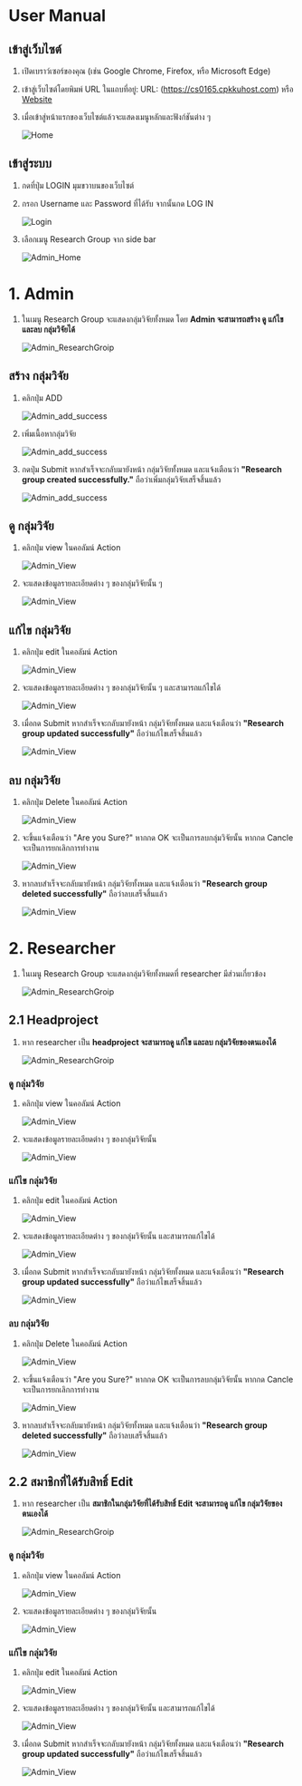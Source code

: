 # User Manual
## เข้าสู่เว็บไซต์

1. เปิดเบราว์เซอร์ของคุณ (เช่น Google Chrome, Firefox, หรือ Microsoft Edge)
2. เข้าสู่เว็บไซต์โดยพิมพ์ URL ในแถบที่อยู่: URL: (https://cs0165.cpkkuhost.com)
   หรือ [Website](https://cs0165.cpkkuhost.com/)
3. เมื่อเข้าสู่หน้าแรกของเว็บไซต์แล้วจะแสดงเมนูหลักและฟังก์ชันต่าง ๆ
   
   ![Home](images/home.png)

## เข้าสู่ระบบ
1. กดที่ปุ่ม LOGIN มุมขวาบนของเว็บไซต์
2. กรอก Username และ Password ที่ได้รับ จากนั้นกด LOG IN

   ![Login](images/login.png)
3. เลือกเมนู Research Group จาก side bar

   ![Admin_Home](images/admin_home.png)

# 1. Admin 
1. ในเมนู Research Group จะแสดงกลุ่มวิจัยทั้งหมด โดย **Admin จะสามารถสร้าง ดู แก้ไข และลบ กลุ่มวิจัยได้**

   ![Admin_ResearchGroip](images/admin_researchgroup.png)

## สร้าง กลุ่มวิจัย
1. คลิกปุ่ม ADD

   ![Admin_add_success](images/admin_researchgroup.png)
2. เพิ่มเนื้อหากลุ่มวิจัย

   ![Admin_add_success](images/admin_add_researchgroup.png)
3. กดปุ่ม Submit หากสำเร็จจะกลับมายังหน้า กลุ่มวิจัยทั้งหมด และแจ้งเตือนว่า **"Research group created successfully."** ถือว่าเพิ่มกลุ่มวิจัยเสร็จสิ้นแล้ว

   ![Admin_add_success](images/admin_add_success.png)

## ดู กลุ่มวิจัย
1. คลิกปุ่ม view ในคอลัมน์ Action

   ![Admin_View](images/admin_view.png)
2. จะแสดงข้อมูลรายละเอียดต่าง ๆ ของกลุ่มวิจัยนั้น ๆ

   ![Admin_View](images/admin_viewdetail.png)

## แก้ไข กลุ่มวิจัย
1. คลิกปุ่ม edit ในคอลัมน์ Action

   ![Admin_View](images/admin_edit.png)
2. จะแสดงข้อมูลรายละเอียดต่าง ๆ ของกลุ่มวิจัยนั้น ๆ และสามารถแก้ไขได้

   ![Admin_View](images/admin_editdetail.png)
3. เมื่อกด Submit หากสำเร็จจะกลับมายังหน้า กลุ่มวิจัยทั้งหมด และแจ้งเตือนว่า **"Research group updated successfully"** ถือว่าแก้ไขเสร็จสิ้นแล้ว

   ![Admin_View](images/admin_update_success.png)
   
## ลบ กลุ่มวิจัย
1. คลิกปุ่ม Delete ในคอลัมน์ Action
   
   ![Admin_View](images/admin_del.png)
2. จะขึ้นแจ้งเตือนว่า "Are you Sure?" หากกด OK จะเป็นการลบกลุ่มวิจัยนั้น หากกด Cancle จะเป็นการยกเลิกการทำงาน

   ![Admin_View](images/alert_del.png)
3. หากลบสำเร็จจะกลับมายังหน้า กลุ่มวิจัยทั้งหมด และแจ้งเตือนว่า **"Research group deleted successfully"** ถือว่าลบเสร็จสิ้นแล้ว

   ![Admin_View](images/del_success.png)

# 2. Researcher
1. ในเมนู Research Group จะแสดงกลุ่มวิจัยทั้งหมดที่ researcher มีส่วนเกี่ยวข้อง
   
   ![Admin_ResearchGroip](images/head_view.png)
   
## 2.1 Headproject
1. หาก researcher เป็น **headproject จะสามารถดู แก้ไข และลบ กลุ่มวิจัยของตนเองได้**
   
   ![Admin_ResearchGroip](images/head_view.png)
   
### ดู กลุ่มวิจัย
1. คลิกปุ่ม view ในคอลัมน์ Action
   
   ![Admin_View](images/head_view.png)
2. จะแสดงข้อมูลรายละเอียดต่าง ๆ ของกลุ่มวิจัยนั้น
   
   ![Admin_View](images/head_detail.png)

### แก้ไข กลุ่มวิจัย
1. คลิกปุ่ม edit ในคอลัมน์ Action
 
   ![Admin_View](images/head_edit.png)
2. จะแสดงข้อมูลรายละเอียดต่าง ๆ ของกลุ่มวิจัยนั้น และสามารถแก้ไขได้
   
   ![Admin_View](images/head_edit_detail.png)
3. เมื่อกด Submit หากสำเร็จจะกลับมายังหน้า กลุ่มวิจัยทั้งหมด และแจ้งเตือนว่า **"Research group updated successfully"** ถือว่าแก้ไขเสร็จสิ้นแล้ว
   
   ![Admin_View](images/admin_update_success.png)


### ลบ กลุ่มวิจัย
1. คลิกปุ่ม Delete ในคอลัมน์ Action

   ![Admin_View](images/head_del.png)
2. จะขึ้นแจ้งเตือนว่า "Are you Sure?" หากกด OK จะเป็นการลบกลุ่มวิจัยนั้น หากกด Cancle จะเป็นการยกเลิกการทำงาน
   
   ![Admin_View](images/alert_del.png)
3. หากลบสำเร็จจะกลับมายังหน้า กลุ่มวิจัยทั้งหมด และแจ้งเตือนว่า **"Research group deleted successfully"** ถือว่าลบเสร็จสิ้นแล้ว
   
   ![Admin_View](images/del_success.png)


## 2.2 สมาชิกที่ได้รับสิทธิ์ Edit 
1. หาก researcher เป็น **สมาชิกในกลุ่มวิจัยที่ได้รับสิทธิ์ Edit จะสามารถดู แก้ไข กลุ่มวิจัยของตนเองได้**
   
   ![Admin_ResearchGroip](images/canedit.png)

   
### ดู กลุ่มวิจัย
1. คลิกปุ่ม view ในคอลัมน์ Action
   
   ![Admin_View](images/canedit.png)
2. จะแสดงข้อมูลรายละเอียดต่าง ๆ ของกลุ่มวิจัยนั้น
   
   ![Admin_View](images/head_detail.png)


### แก้ไข กลุ่มวิจัย
1. คลิกปุ่ม edit ในคอลัมน์ Action
   
   ![Admin_View](images/canedit.png)
2. จะแสดงข้อมูลรายละเอียดต่าง ๆ ของกลุ่มวิจัยนั้น และสามารถแก้ไขได้
   
   ![Admin_View](images/head_edit_detail.png)
3. เมื่อกด Submit หากสำเร็จจะกลับมายังหน้า กลุ่มวิจัยทั้งหมด และแจ้งเตือนว่า **"Research group updated successfully"** ถือว่าแก้ไขเสร็จสิ้นแล้ว
   
   ![Admin_View](images/admin_update_success.png)

